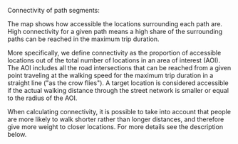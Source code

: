 Connectivity of path segments:

The map shows how accessible the locations surrounding each path are. High connectivity for a given path means a high share of the surrounding paths can be reached in the maximum trip duration.

More specifically, we define connectivity as the proportion of accessible locations out of the total number of locations in an area of interest (AOI). The AOI includes all the road intersections that can be reached from a given point traveling at the walking speed for the maximum trip duration in a straight line ("as the crow flies"). A target location is considered accessible if the actual walking distance through the street network is smaller or equal to the radius of the AOI.

When calculating connectivity, it is possible to take into account that people are more likely to walk shorter rather than longer distances, and therefore give more weight to closer locations. For more details see the description below.


